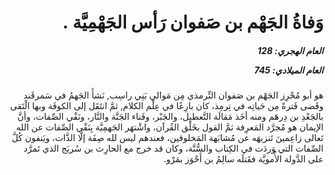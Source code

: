 <h1 dir="rtl">وَفاةُ الجَهْم بن صَفوان رَأس الجَهْمِيَّة .</h1>

<h5 dir="rtl">العام الهجري:  128

العام الميلادي: 745

</h5>

<p dir="rtl">هو أبو مُحْرِز الجَهْم بن صَفوان التِّرمذي مِن مَوالي بَنِي راسِب, نَشأَ الجَهمُ في سَمرقَند وقَضى فَترةً مِن حَياتِه في تِرمِذ، كان بارِعًا في عِلْم الكلام, ثمَّ انتَقَل إلى الكوفَة وبها الْتَقى بالجَعْدِ بن دِرهَم ومنه أخَذ مَقالَة التَّعطيل، والجَبْر، وفَناء الجَنَّة والنَّار، ونَفْي الصِّفات، وأنَّ الإيمان هو مُجرَّد المَعرِفة ثمَّ القول بخَلْق القُرآن، واشْتهَر الجَهمِيَّة بِنَفْي الصِّفات عن الله تَعالى زاعِمينَ تَنزيهَه عن مُشابَهة المَخلوقين، فعندهم ليس لله صِفَة إلَّا الذَّات، ويَنفون كُلَّ الصِّفات التي وَردَت في الكِتاب والسُّنَّة، وكان قد خرج مع الحارِث بن سُريَج الذي تَمرَّد على الدَّولة الأُمويَّة فقَتلَه سالِمُ بن أَحْوَز بمَرْو.</p></br>
